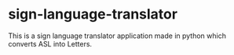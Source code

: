 # sign-language-translator
This is a sign language translator application made in python which converts ASL into Letters. 
